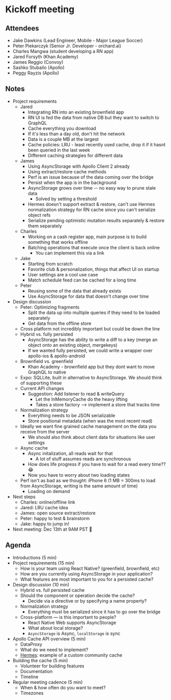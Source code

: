 # Kickoff meeting

## Attendees
- Jake Dawkins (Lead Engineer, Mobile - Major League Soccer)
- Peter Piekarczyk (Senior Jr. Developer - orchard.ai)
- Charles Mangwa (student developing a RN app)
- Jared Forsyth (Khan Academy)
- James Reggio (Convoy)
- Sashko Stubailo (Apollo)
- Peggy Rayzis (Apollo)

## Notes
- Project requirements
  - Jared
    - Integrating RN into an existing brownfield app
    - RN UI is fed the data from native DB but they want to switch to GraphQL
    - Cache everything you download
    - If it's less than a day old, don't hit the network
    - Data is a couple MB at the largest
    - Cache policies: LRU - least recently used cache, drop it if it hasnt been queried in the last week
    - Different caching strategies for different data
  - James
    - Using AsyncStorage with Apollo Client 2 already
    - Using extract/restore cache methods
    - Perf is an issue because of the data coming over the bridge
    - Persist when the app is in the background
    - AsyncStorage grows over time -- no easy way to prune stale data
      - Solved by setting a threshold
    - Hermes doesn't support extract & restore, can't use Hermes normalization strategy for RN cache since you can't serialize object refs
    - Serialize pending optimistic mutation results separately & restore them separately
  - Charles
    - Working on a cash register app, main purpose is to build something that works offline
    - Batching operations that execute once the client is back online
      - You can implement this via a link
  - Jake
    - Starting from scratch
    - Favorite club & personalization, things that affect UI on startup
    - User settings are a cool use case
    - Match schedule feed can be cached for a long time
  - Peter
    - Reusing some of the data that already exists
    - Use AsyncStorage for data that doesn't change over time
- Design discussion
  - Peter: Optimizing fragments
    - Split the data up into multiple queries if they need to be loaded separately
    - Get data from the offline store
  - Cross platform not incredibly important but could be down the line
  - Hybrid vs. fully persisted
    - AsyncStorage has the ability to write a diff to a key (merge an object onto an existing object, mergekeys)
    - If we wanted fully persisted, we could write a wrapper over apollo-ios & apollo-android
  - Brownfield vs. greenfield
    - Khan Academy - brownfield app but they dont want to move GraphQL to native
  - Expo: SQLLite, built in alternative to AsyncStorage. We should think of supporting these
  - Current API changes
    - Suggestion: Add listener to read & writeQuery
      - Let the InMemoryCache do the heavy lifting
      - Takes a store factory --> implement a store that tracks time
  - Normalization strategy
    - Everything needs to be JSON serializable
    - Store positional metadata (when was the most recent read)
  - Ideally we want fine grained cache management on the data you receive from the server
    - We should also think about client data for situations like user settings
  - Async cache
    - Async initalization, all reads wait for that
      - A lot of stuff assumes reads are synchronous
    - How does life progress if you have to wait for a read every time?? 😂
    - Now you have to worry about two loading states
  - Perf isn't as bad as we thought: iPhone 6 (1 MB = 300ms to load from AsyncStorage, writing is the same amount of time)
    - Loading on demand
- Next steps
  - Charles: online/offline link
  - Jared: LRU cache idea
  - James: open source extract/restore
  - Peter: happy to test & brainstorm
  - Jake: happy to jump in!
- Next meeting: Dec 13th at 9AM PST 🎉

## Agenda
- Introductions (5 min)
- Project requirements (15 min)
  - How is your team using React Native? (greenfield, brownfield, etc)
  - How are you currently using AsyncStorage in your application?
  - What features are most important to you for a persisted cache?
- Design discussion (10 min)
  - Hybrid vs. full persisted cache
  - Should the component or operation decide the cache?
    - Decide via a directive or by specifying a name property?
  - Normalization strategy
    - Everything must be serialized since it has to go over the bridge
  - Cross-platform — is this important to people?
    - React Native Web supports AsyncStorage
    - What about local storage?
    - `AsyncStorage` is Async, `localStorage` is sync
- Apollo Cache API overview (5 min)
  - DataProxy
  - What do we need to implement?
  - [Hermes](https://github.com/convoyinc/apollo-cache-hermes): example of a custom community cache
- Building the cache (5 min)
  - Volunteer for building features
  - Documentation
  - Timeline
- Regular meeting cadence (5 min)
  - When & how often do you want to meet?
  - Timezones
